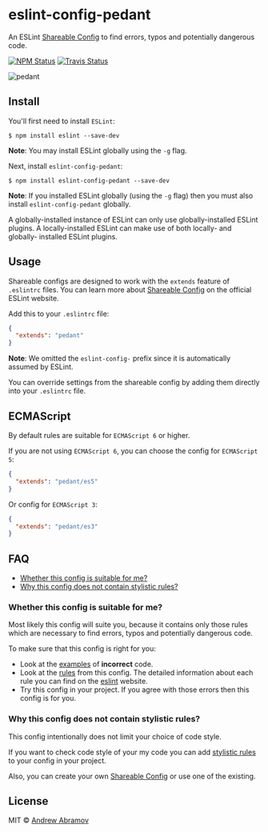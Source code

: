 eslint-config-pedant
====================

An ESLint [Shareable Config](http://eslint.org/docs/developer-guide/shareable-configs) to find errors, typos and potentially dangerous code.

[![NPM Status][npm-img]][npm]
[![Travis Status][test-img]][travis]

[npm]:          https://www.npmjs.org/package/eslint-config-pedant
[npm-img]:      https://img.shields.io/npm/v/eslint-config-pedant.svg

[travis]:       https://travis-ci.org/blond/eslint-config-pedant
[test-img]:     https://img.shields.io/travis/blond/eslint-config-pedant.svg?label=tests

![pedant](https://cloud.githubusercontent.com/assets/2225579/13544540/31939a3a-e288-11e5-8fd2-f6a86190e037.jpg)

Install
-------

You'll first need to install `ESLint`:

```
$ npm install eslint --save-dev
```

**Note**: You may install ESLint globally using the `-g` flag.

Next, install `eslint-config-pedant`:

```
$ npm install eslint-config-pedant --save-dev
```

**Note**: If you installed ESLint globally (using the `-g` flag) then you must also install `eslint-config-pedant` globally.

A globally-installed instance of ESLint can only use globally-installed ESLint plugins. A locally-installed ESLint can make use of both locally- and globally- installed ESLint plugins.

Usage
-----

Shareable configs are designed to work with the `extends` feature of `.eslintrc` files. You can learn more about [Shareable Config](http://eslint.org/docs/developer-guide/shareable-configs) on the official ESLint website.

Add this to your `.eslintrc` file:

```json
{
  "extends": "pedant"
}
```

**Note**: We omitted the `eslint-config-` prefix since it is automatically assumed by ESLint.

You can override settings from the shareable config by adding them directly into your `.eslintrc` file.

ECMAScript
----------

By default rules are suitable for `ECMAScript 6` or higher.

If you are not using `ECMAScript 6`, you can choose the config for `ECMAScript 5`:

```json
{
  "extends": "pedant/es5"
}
```

Or config for `ECMAScript 3`:

```json
{
  "extends": "pedant/es3"
}
```

FAQ
---

* [Whether this config is suitable for me?](#whether-this-config-is-suitable-for-me)
* [Why this config does not contain stylistic rules?](#why-this-config-does-not-contain-stylistic-rules)

### Whether this config is suitable for me?

Most likely this config will suite you, because it contains only those rules which are necessary to find errors, typos and potentially dangerous code.

To make sure that this config is right for you:

* Look at the [examples](./examples/bad/) of **incorrect** code.
* Look at the [rules](./index.js) from this config. The detailed information about each rule you can find on the [eslint](http://eslint.org/docs/rules/) website.
* Try this config in your project. If you agree with those errors then this config is for you.

### Why this config does not contain stylistic rules?

This config intentionally does not limit your choice of code style.

If you want to check code style of your my code you can add [stylistic rules](http://eslint.org/docs/rules/#stylistic-issues) to your config in your project.

Also, you can create your own [Shareable Config](http://eslint.org/docs/developer-guide/shareable-configs) or use one of the existing.

License
-------

MIT © [Andrew Abramov](https://github.com/blond)

